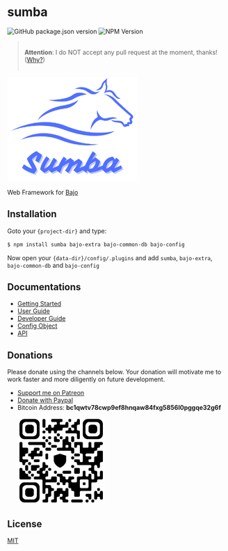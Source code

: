 # sumba

![GitHub package.json version](https://img.shields.io/github/package-json/v/ardhi/sumba) ![NPM Version](https://img.shields.io/npm/v/sumba)

> <br />**Attention**: I do NOT accept any pull request at the moment, thanks! ([Why?](tutorial/00-welcome.md#contribution))<br /><br />

<img src="docs/static/logo.png" width="300" alt="sumba">

Web Framework for [Bajo](https://github.com/ardhi/bajo)

## Installation

Goto your ```{project-dir}``` and type:

```bash
$ npm install sumba bajo-extra bajo-common-db bajo-config
```

Now open your ```{data-dir}/config/.plugins``` and add ```sumba```, ```bajo-extra```, ```bajo-common-db``` and ```bajo-config```

## Documentations

- [Getting Started](tutorial/01-getting-started.md)
- [User Guide](tutorial/02-user-guide.md)
- [Developer Guide](tutorial/03-dev-guide.md)
- [Config Object](tutorial/04-config.md)
- [API](https://ardhi.github.io/sumba)

## Donations

Please donate using the channels below. Your donation will motivate me to work faster and more diligently on future development.

- [Support me on Patreon](https://www.patreon.com/bajoframework)
- [Donate with Paypal](https://www.paypal.com/ncp/payment/EWLERL7SCUU64)
- Bitcoin Address: **bc1qwtv78cwp9ef8hnqaw84fxg5856l0pggqe32g6f**
  <p><img alt="bc1qwtv78cwp9ef8hnqaw84fxg5856l0pggqe32g6f" src="docs/static/bitcoin.jpeg" width="200" height="200" /></p>

## License

[MIT](LICENSE)
